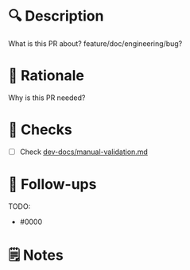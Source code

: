 # 🔍 Description
 
What is this PR about? feature/doc/engineering/bug?

# 🤔 Rationale

Why is this PR needed?

# 📝 Checks

- [ ] Check [dev-docs/manual-validation.md](/dev-docs/manual-validation.md)


# 📌 Follow-ups

TODO:

- #0000

# 🗒️ Notes
